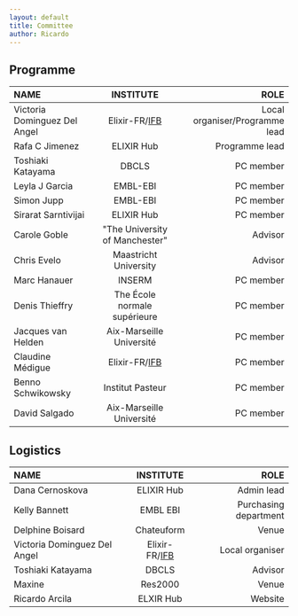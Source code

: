 ```yaml
---
layout: default
title: Committee
author: Ricardo
---
```

## Programme

**NAME**|**INSTITUTE**|**ROLE**
:-----|:-----:|-----:
Victoria Dominguez Del Angel|Elixir-FR/[IFB](https://www.france-bioinformatique.fr/ "IFB")|Local organiser/Programme lead
Rafa C Jimenez|ELIXIR Hub|Programme lead
Toshiaki Katayama|DBCLS|PC member
Leyla J Garcia|EMBL-EBI|PC member
Simon Jupp|EMBL-EBI|PC member
Sirarat Sarntivijai|ELIXIR Hub|PC member
Carole Goble|"The University of Manchester"|Advisor
Chris Evelo|Maastricht University|Advisor
Marc Hanauer|INSERM|PC member
Denis Thieffry|The École normale supérieure|PC member
Jacques van Helden|Aix-Marseille Université|PC member
Claudine Médigue|Elixir-FR/[IFB](https://www.france-bioinformatique.fr/ "IFB")|PC member
Benno Schwikowsky|Institut Pasteur|PC member
David Salgado|Aix-Marseille Université|PC member

## Logistics

**NAME**|**INSTITUTE**|**ROLE**
:-----|:-----:|-----:
Dana Cernoskova|ELIXIR Hub|Admin lead
Kelly Bannett|EMBL EBI|Purchasing department
Delphine Boisard|Chateuform|Venue
Victoria Dominguez Del Angel|Elixir-FR/[IFB](https://www.france-bioinformatique.fr/ "IFB")|Local organiser
Toshiaki Katayama|DBCLS|Advisor
Maxine|Res2000|Venue
Ricardo Arcila|ELXIR Hub|Website

